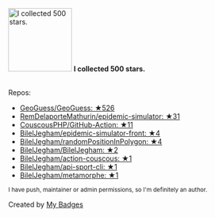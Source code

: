 <img src="https://my-badges.github.io/my-badges/stars-500.png" alt="I collected 500 stars." title="I collected 500 stars." width="128">
<strong>I collected 500 stars.</strong>
<br><br>

Repos:

* <a href="https://github.com/GeoGuess/GeoGuess">GeoGuess/GeoGuess: ★526</a>
* <a href="https://github.com/RemDelaporteMathurin/epidemic-simulator">RemDelaporteMathurin/epidemic-simulator: ★31</a>
* <a href="https://github.com/CouscousPHP/GitHub-Action">CouscousPHP/GitHub-Action: ★11</a>
* <a href="https://github.com/BilelJegham/epidemic-simulator-front">BilelJegham/epidemic-simulator-front: ★4</a>
* <a href="https://github.com/BilelJegham/randomPositionInPolygon">BilelJegham/randomPositionInPolygon: ★4</a>
* <a href="https://github.com/BilelJegham/BilelJegham">BilelJegham/BilelJegham: ★2</a>
* <a href="https://github.com/BilelJegham/action-couscous">BilelJegham/action-couscous: ★1</a>
* <a href="https://github.com/BilelJegham/api-sport-cli">BilelJegham/api-sport-cli: ★1</a>
* <a href="https://github.com/BilelJegham/metamorphe">BilelJegham/metamorphe: ★1</a>

<sup>I have push, maintainer or admin permissions, so I'm definitely an author.<sup>



Created by <a href="https://github.com/my-badges/my-badges">My Badges</a>